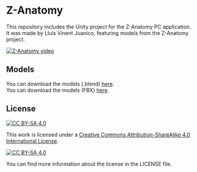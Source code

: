 # Z-Anatomy
This repository includes the Unity project for the Z-Anatomy PC application.
It was made by Lluís Vinent Juanico, featuring models from the Z-Anatomy project.

[![Z-Anatomy video](https://img.youtube.com/vi/h6NNGB-_cSY/0.jpg)](https://www.youtube.com/watch?v=h6NNGB-_cSY)
## Models
You can download the models (.blend) [here](https://drive.google.com/drive/folders/18M7IuH2ai2fl21Ud0YH1mSlNEPPmcZzq?usp=drive_link).<br>
You can download the models (FBX) [here](https://github.com/LluisV/Z-Anatomy/tree/PC-Version/Resources/Models/FBX).

## License
[![CC BY-SA 4.0][cc-by-sa-shield]][cc-by-sa]

This work is licensed under a
[Creative Commons Attribution-ShareAlike 4.0 International License][cc-by-sa].

[![CC BY-SA 4.0][cc-by-sa-image]][cc-by-sa]

[cc-by-sa]: http://creativecommons.org/licenses/by-sa/4.0/
[cc-by-sa-image]: https://licensebuttons.net/l/by-sa/4.0/88x31.png
[cc-by-sa-shield]: https://img.shields.io/badge/License-CC%20BY--SA%204.0-lightgrey.svg
You can find more information about the license in the LICENSE file.
